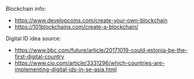 Blockchain info:
- https://www.developcoins.com/create-your-own-blockchain
- https://101blockchains.com/create-a-blockchain/

Digital ID idea source:
- https://www.bbc.com/future/article/20171019-could-estonia-be-the-first-digital-country
- https://www.cio.com/article/3331296/which-countries-are-implementing-digital-ids-in-se-asia.html
